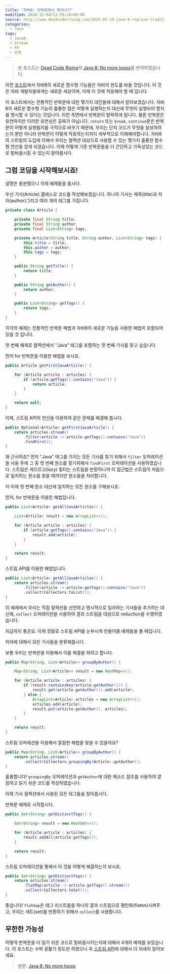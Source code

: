 ```yaml
---
title: "자바8: 반복문에서 벗어나기"
modified: 2016-12-04T13:59:24+09:00
source: http://www.deadcoderising.com/2015-05-19-java-8-replace-traditional-for-loops-with-intstreams/
categories: 
  - Java
tags:
  - Java8
  - Stream
  - FP
  - 번역
---
```


> 본 포스트는 [Dead Code Rising](http://www.deadcoderising.com/)의 [Java 8: No more loops](http://www.deadcoderising.com/java-8-no-more-loops/)를 번역하였습니다.

이전 [포스트](http://www.deadcoderising.com/java-8-no-more-loops/)에서 자바8의 새로운 함수형 기능들은 자바의 판도를 바꿀 것입니다.
이 것은 자바 개발자들에게는 새로운 세상이며, 이제 이 것에 적응해야 할 때 입니다.

이 포스트에서는 전통적인 반복문에 대한 몇가지 대안들에 대해서 알아보겠습니다.
자바8의 새로운 함수형 기능의 훌륭한 점은 어떻게 실행하는지 대신에 무엇이 실행되야 할지를 명시할 수 있다는 것입니다.
이런 측면에서 반복문이 탈락하게 됩니다.
물론 반복문은 유연하지만 이러한 유연성은 공짜가 아닙니다.
`return` 또는 `break`, `continue`문은 반복문이 어떻게 실행될지를 극적으로 바꾸기 때문에,
우리는 단지 코드가 무엇을 달성하려는지 뿐만 아니라 반복문이 어떻게 작동하는지까지 세부적으로 이해해야합니다.
자바8의 스트림의 도입에 의해서 우리는 컬렉션 대상으로 사용할 수 있는 몇가지 훌륭한 함수형 연산을 얻게 되었습니다.
이제 어떻게 기존 반복문들을 더 간단하고 가독성있는 코드로 탈바꿈시킬 수 있는지 알아봅시다.

## 그럼 코딩을 시작해보시죠!

설명은 충분했으니 이제 예제들을 봅시다.

우선 기사(Article) 클래스로 코드를 작성해보겠습니다.
하나의 기사는 제목(title)과 저자(author)그리고 여러 개의 태그를 가집니다.

```java
private class Article {

    private final String title;
    private final String author;
    private final List<String> tags;

    private Article(String title, String author, List<String> tags) {
        this.title = title;
        this.author = author;
        this.tags = tags;
    }

    public String getTitle() {
        return title;
    }

    public String getAuthor() {
        return author;
    }

    public List<String> getTags() {
        return tags;
    }
}
```

각각의 예제는 전통적인 반복문 해법과 자바8의 새로운 기능을 사용한 해법이 포함되어 있을 것 입니다.

첫 번째 예제로 컬렉션에서 "Java" 태그를 포함하는 첫 번째 기사를 찾고 싶습니다.

먼저 for 반복문을 이용한 해법을 보시죠.

```java
public Article getFirstJavaArticle() {

    for (Article article : articles) {
        if (article.getTags().contains("Java")) {
            return article;
        }
    }

    return null;
}
```

이제, 스트림 API의 연산을 이용하여 같은 문제를 해결해 봅시다.

```java
public Optional<Article> getFirstJavaArticle() {  
    return articles.stream()
        .filter(article -> article.getTags().contains("Java"))
        .findFirst();
}
```

꽤 근사하죠?
먼저 "Java" 태그를 가지는 모든 기사를 찾기 위해서 `filter` 오퍼레이션을 사용 후에 그 중 첫 번째 원소를 찾기위해서 `findFirst` 오퍼레이션을 사용하였습니다.
스트림은 게으르고(lazy) 필터는 스트림을 반환하니까 이 접근법은 스트림이 처음으로 일치하는 원소를 찾을 때까지만 원소들을 처리합니다.

자 이제 첫 번째 원소 대신에 일치하는 모든 원소를 구해보시죠.

먼저, for 반복문을 이용한 해법입니다.

```java
public List<Article> getAllJavaArticles() {

    List<Article> result = new ArrayList<>();

    for (Article article : articles) {
        if (article.getTags().contains("Java")) {
            result.add(article);
        }
    }

    return result;
}
```

스트림 API를 이용한 해법입니다.

```java
public List<Article> getAllJavaArticles() {  
    return articles.stream()
        .filter(article -> article.getTags().contains("Java"))
        .collect(Collectors.toList());
}
```

이 예제에서 우리는 직접 컬렉션을 선언하고 명시적으로 일차하는 기사들을 추가하는 대신에, `collect` 오퍼레이션을 사용하여 결과 스트림을 대상으로 reduction을 수행하였습니다.

지금까지 좋군요. 이제 정말로 스트림 API를 눈부시게 만들어줄 예제들을 볼 때입니다.

저자에 대해서 모든 기사들을 분류해봅시다.

보통 우리는 반복문을 이용해서 이를 해결을 하려고 합니다.

```java
public Map<String, List<Article>> groupByAuthor() {

    Map<String, List<Article>> result = new HashMap<>();

    for (Article article : articles) {
        if (result.containsKey(article.getAuthor())) {
            result.get(article.getAuthor()).add(article);
        } else {
            ArrayList<Article> articles = new ArrayList<>();
            articles.add(article);
            result.put(article.getAuthor(), articles);
        }
    }

    return result;
}
```

스트림 오퍼레션을 이용해서 깔끔한 해법을 찾을 수 있을까요?

```java
public Map<String, List<Article>> groupByAuthor() {  
    return articles.stream()
        .collect(Collectors.groupingBy(Article::getAuthor));
}
```

훌륭합니다! `groupingBy` 오퍼레이션과 `getAuthor`에 대한 메소드 참조를 사용하여 깔끔하고 읽기 쉬운 코드를 작성하였습니다.

이제 기사 컬렉션에서 사용된 모든 태그들을 찾아봅시다.

반복문 예제로 시작합시다.

```java
public Set<String> getDistinctTags() {

    Set<String> result = new HashSet<>();

    for (Article article : articles) {
        result.addAll(article.getTags());
    }

    return result;
}
```

스트림 오퍼레이션을 통해서 이 것을 어떻게 해결하는지 보시죠.

```java
public Set<String> getDistinctTags() {  
    return articles.stream()
        .flatMap(article -> article.getTags().stream())
        .collect(Collectors.toSet());
}
```

좋습니다! `flatmap`은 태그 리스트들을 하나의 결과 스트림으로 평탄화(flaten)시켜주고, 우리는 세트(set)를 반환하기 위해서 `collect`를 사용합니다.

## 무한한 가능성

어떻게 반복문을 더 일기 쉬운 코드로 탈바꿈시키는지에 대해서 4개의 예제를 보았습니다.
이 포스트는 수박 겉핥기 정도만 하였으니 꼭 [스트림 API](
http://docs.oracle.com/javase/8/docs/api/java/util/stream/package-summary.html)에 대해서 더 자세히 알아보세요.


> 원문: [Java 8: No more loops](http://www.deadcoderising.com/java-8-no-more-loops/)